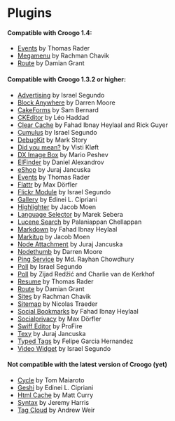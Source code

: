 # Plugins

#### Compatible with Croogo 1.4:

* [Events](https://github.com/thoth/event) by Thomas Rader
* [Megamenu](https://github.com/rchavik/megamenu) by Rachman Chavik
* [Route](https://github.com/deplorable/Croogo_Plugins_Route) by Damian Grant

#### Compatible with Croogo 1.3.2 or higher:

* [Advertising](http://github.com/chroposnos/Advertising-Croogo-Plugin) by Israel Segundo
* [Block Anywhere](https://github.com/firecreek/BlockAnywhere) by Darren Moore
* [CakeForms](https://github.com/shihab-alain/croogo-cakeforms/) by Sam Bernard
* [CKEditor](http://github.com/Scoup/geecktec_ckeditor) by Léo Haddad
* [Clear Cache](https://github.com/fahad19/clear_cache) by Fahad  Ibnay Heylaal and Rick Guyer
* [Cumulus](http://github.com/chroposnos/cumulus) by Israel Segundo
* [DebugKit](http://github.com/fahad19/debug_kit) by Mark Story
* [Did you mean?](https://github.com/vistik/Cakephp-DidYouMean) by Visti Kløft
* [DX Image Box](https://github.com/mpeshev/dximagebox-croogo) by Mario Peshev
* [ElFinder](http://github.com/azzzy/Croogo-ElFinder-Plugin) by Daniel Alexandrov
* [eShop](http://github.com/elcuro/eshop) by Juraj Jancuska
* [Events](http://github.com/thoth/event) by Thomas Rader
* [Flattr](http://github.com/muxe/Croogo-Flattr-Plugin) by Max Dörfler
* [Flickr Module](http://github.com/chroposnos/flickr_module) by Israel Segundo
* [Gallery](http://github.com/phpedinei/gallery) by Edinei L. Cipriani
* [Highlighter](http://github.com/jacmoe/highlighter) by Jacob Moen
* [Language Selector](http://github.com/smarek/langbar) by Marek Sebera
* [Lucene Search](http://github.com/palam/Croogo-Lucene-Search-Plugin) by Palaniappan Chellappan
* [Markdown](http://fahad19.com/blog/markdown-plugin) by Fahad Ibnay Heylaal
* [Markitup](http://github.com/jacmoe/markitup) by Jacob Moen
* [Node Attachment](http://github.com/elcuro/nodeattachment) by Juraj Jancuska
* [Nodethumb](http://github.com/firecreek/nodethumb) by Darren Moore
* [Ping Service](http://github.com/rayhan/ping_service) by Md. Rayhan Chowdhury
* [Poll](http://github.com/chroposnos/poll) by Israel Segundo
* [Poll](http://github.com/primeminister/poll) by Zijad Redžić and Charlie van de Kerkhof
* [Resume](https://github.com/thoth/resume) by Thomas Rader
* [Route](https://github.com/deplorable/Croogo_Plugins_Route) by Damian Grant
* [Sites](https://github.com/rchavik/sites) by Rachman Chavik
* [Sitemap](http://github.com/traedamatic/croogo_sitemap_plugin) by Nicolas Traeder
* [Social Bookmarks](http://github.com/fahad19/social_bookmarks) by Fahad Ibnay Heylaal
* [Socialprivacy](https://github.com/muxe/croogo-socialprivacy) by Max Dörfler
* [Swiff Editor](https://github.com/ProFire/Swiff-Editor-for-Croogo) by ProFire
* [Texy](http://github.com/elcuro/texy) by Juraj Jancuska
* [Typed Tags](http://scvgeo.com/blog/typed-tags-croogo-plugin) by Felipe Garcia Hernandez
* [Video Widget](http://github.com/chroposnos/video_widget) by Israel Segundo

#### Not compatible with the latest version of Croogo (yet)

* [Cycle](http://www.shift8creative.com/blog/cycle-plugin) by Tom Maiaroto
* [Geshi](http://github.com/phpedinei/geshi) by Edinei L. Cipriani
* [Html Cache](http://github.com/mcurry/html_cache) by Matt Curry
* [Syntax](http://codaset.com/jeremyharris/croogo-syntax-plugin) by Jeremy Harris
* [Tag Cloud](http://github.com/andruu/Croogo-Tagcloud-Plugin) by Andrew Weir

